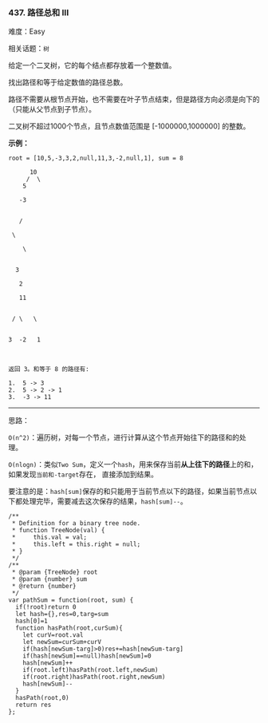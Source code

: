 ### 437. 路径总和 III

难度：Easy

相关话题：`树`

给定一个二叉树，它的每个结点都存放着一个整数值。



找出路径和等于给定数值的路径总数。



路径不需要从根节点开始，也不需要在叶子节点结束，但是路径方向必须是向下的（只能从父节点到子节点）。



二叉树不超过1000个节点，且节点数值范围是 [-1000000,1000000] 的整数。



**示例：** 



```
root = [10,5,-3,3,2,null,11,3,-2,null,1], sum = 8

      10
     /  \
    5

   -3


   /

 \

    \


  3

   2

   11


 / \   \


3  -2   1



返回 3。和等于 8 的路径有:

1.  5 -> 3
2.  5 -> 2 -> 1
3.  -3 -> 11
```



-----

思路：

`O(n^2)`：遍历树，对每一个节点，进行计算从这个节点开始往下的路径和的处理。

`O(nlogn)`：类似`Two Sum`，定义一个`hash`，用来保存当前**从上往下的路径**上的和，如果发现`当前和-target`存在，
直接添加到结果。

要注意的是：`hash[sum]`保存的和只能用于当前节点以下的路径，如果当前节点以下都处理完毕，需要减去这次保存的结果，`hash[sum]--`。 
```
/**
 * Definition for a binary tree node.
 * function TreeNode(val) {
 *     this.val = val;
 *     this.left = this.right = null;
 * }
 */
/**
 * @param {TreeNode} root
 * @param {number} sum
 * @return {number}
 */
var pathSum = function(root, sum) {
  if(!root)return 0
  let hash={},res=0,targ=sum
  hash[0]=1
  function hasPath(root,curSum){
    let curV=root.val
    let newSum=curSum+curV
    if(hash[newSum-targ]>0)res+=hash[newSum-targ]
    if(hash[newSum]==null)hash[newSum]=0
    hash[newSum]++
    if(root.left)hasPath(root.left,newSum)
    if(root.right)hasPath(root.right,newSum)
    hash[newSum]--
  }
  hasPath(root,0)
  return res
};
```

